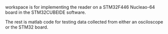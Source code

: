 workspace is for implementing the reader on a STM32F446 Nucleao-64 board in the STM32CUBEIDE software.

The rest is matlab code for testing data collected from either an osciloscope or the STM32 board.
